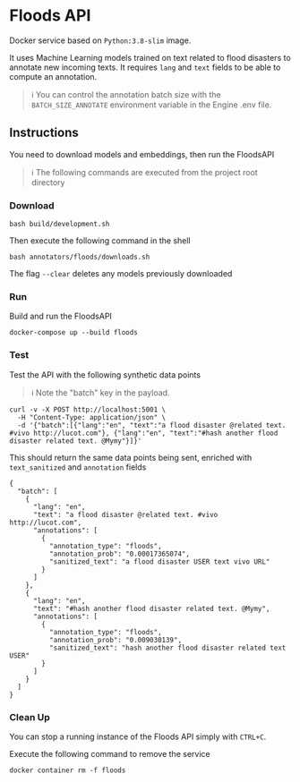 # Floods API

Docker service based on `Python:3.8-slim` image.

It uses Machine Learning models trained on text related to flood disasters to annotate new incoming texts.
It requires `lang` and `text` fields to be able to compute an annotation.

> :information_source: You can control the annotation batch size with the `BATCH_SIZE_ANNOTATE`
> environment variable in the Engine .env file.

## Instructions

You need to download models and embeddings, then run the FloodsAPI

> :information_source: The following commands are executed from the project root directory

### Download

```shell
bash build/development.sh
```

Then execute the following command in the shell
```shell
bash annotators/floods/downloads.sh
```

The flag `--clear` deletes any models previously downloaded

### Run

Build and run the FloodsAPI
```shell
docker-compose up --build floods
```

### Test

Test the API with the following synthetic data points

> :information_source: Note the "batch" key in the payload.

```shell
curl -v -X POST http://localhost:5001 \
  -H "Content-Type: application/json" \
  -d '{"batch":[{"lang":"en", "text":"a flood disaster @related text. #vivo http://lucot.com"}, {"lang":"en", "text":"#hash another flood disaster related text. @Mymy"}]}'
```

This should return the same data points being sent, enriched with `text_sanitized` and `annotation` fields

```shell
{
  "batch": [
    {
      "lang": "en",
      "text": "a flood disaster @related text. #vivo http://lucot.com",
      "annotations": [
        {
          "annotation_type": "floods",
          "annotation_prob": "0.00017365074",
          "sanitized_text": "a flood disaster USER text vivo URL"
        }
      ]
    },
    {
      "lang": "en",
      "text": "#hash another flood disaster related text. @Mymy",
      "annotations": [
        {
          "annotation_type": "floods",
          "annotation_prob": "0.009030139",
          "sanitized_text": "hash another flood disaster related text USER"
        }
      ]
    }
  ]
}
```

### Clean Up

You can stop a running instance of the Floods API simply with `CTRL+C`.

Execute the following command to remove the service

```shell
docker container rm -f floods
```
